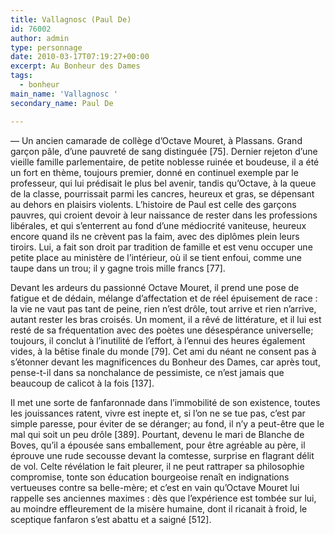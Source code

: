```yaml
---
title: Vallagnosc (Paul De)
id: 76002
author: admin
type: personnage
date: 2010-03-17T07:19:27+00:00
excerpt: Au Bonheur des Dames
tags:
  - bonheur
main_name: 'Vallagnosc '
secondary_name: Paul De

---
```

— Un ancien camarade de collège d&rsquo;Octave Mouret, à Plassans. Grand garçon pâle, d&rsquo;une pauvreté de sang distinguée [75]. Dernier rejeton d&rsquo;une vieille famille parlementaire, de petite noblesse ruinée et boudeuse, il a été un fort en thème, toujours premier, donné en continuel exemple par le professeur, qui lui prédisait le plus bel avenir, tandis qu&rsquo;Octave, à la queue de la classe, pourrissait parmi les cancres, heureux et gras, se dépensant au dehors en plaisirs violents. L&rsquo;histoire de Paul est celle des garçons pauvres, qui croient devoir à leur naissance de rester dans les professions libérales, et qui s&rsquo;enterrent au fond d&rsquo;une médiocrité vaniteuse, heureux encore quand ils ne crèvent pas la faim, avec des diplômes plein leurs tiroirs. Lui, a fait son droit par tradition de famille et est venu occuper une petite place au ministère de l&rsquo;intérieur, où il se tient enfoui, comme une taupe dans un trou; il y gagne trois mille francs [77].

Devant les ardeurs du passionné Octave Mouret, il prend une pose de fatigue et de dédain, mélange d&rsquo;affectation et de réel épuisement de race : la vie ne vaut pas tant de peine, rien n&rsquo;est drôle, tout arrive et rien n&rsquo;arrive, autant rester les bras croisés. Un moment, il a rêvé de littérature, et il lui est resté de sa fréquentation avec des poètes une désespérance universelle; toujours, il conclut à l&rsquo;inutilité de l&rsquo;effort, à l&rsquo;ennui des heures également vides, à la bêtise finale du monde [79]. Cet ami du néant ne consent pas à s&rsquo;étonner devant les magnificences du Bonheur des Dames, car après tout, pense-t-il dans sa nonchalance de pessimiste, ce n&rsquo;est jamais que beaucoup de calicot à la fois [137].

Il met une sorte de fanfaronnade dans l&rsquo;immobilité de son existence, toutes les jouissances ratent, vivre est inepte et, si l&rsquo;on ne se tue pas, c&rsquo;est par simple paresse, pour éviter de se déranger; au fond, il n&rsquo;y a peut-être que le mal qui soit un peu drôle [389]. Pourtant, devenu le mari de Blanche de Boves, qu&rsquo;il a épousée sans emballement, pour être agréable au père, il éprouve une rude secousse devant la comtesse, surprise en flagrant délit de vol. Celte révélation le fait pleurer, il ne peut rattraper sa philosophie compromise, tonte son éducation bourgeoise renaît en indignations vertueuses contre sa belle-mère; et c&rsquo;est en vain qu&rsquo;Octave Mouret lui rappelle ses anciennes maximes : dès que l&rsquo;expérience est tombée sur lui, au moindre effleurement de la misère humaine, dont il ricanait à froid, le sceptique fanfaron s&rsquo;est abattu et a saigné [512]. 